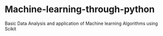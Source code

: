 # Machine-learning-through-python
Basic Data Analysis and application of Machine learning Algorithms using Scikit 


